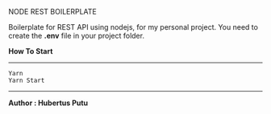 NODE REST BOILERPLATE

Boilerplate for REST API using nodejs, for my personal project. You need to create the  **.env** file in your project folder. 

**How To Start**

----

    Yarn
    Yarn Start
----
**Author : Hubertus Putu**